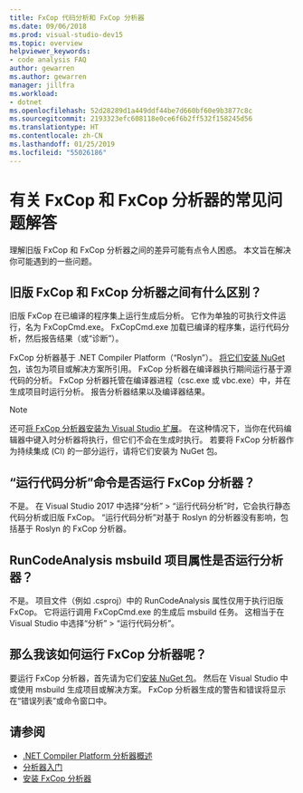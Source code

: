```yaml
---
title: FxCop 代码分析和 FxCop 分析器
ms.date: 09/06/2018
ms.prod: visual-studio-dev15
ms.topic: overview
helpviewer_keywords:
- code analysis FAQ
author: gewarren
ms.author: gewarren
manager: jillfra
ms.workload:
- dotnet
ms.openlocfilehash: 52d28289d1a449ddf44be7d660bf60e9b3877c8c
ms.sourcegitcommit: 2193323efc608118e0ce6f6b2ff532f158245d56
ms.translationtype: HT
ms.contentlocale: zh-CN
ms.lasthandoff: 01/25/2019
ms.locfileid: "55026186"
---
```

# <a name="frequently-asked-questions-about-fxcop-and-fxcop-analyzers"></a>有关 FxCop 和 FxCop 分析器的常见问题解答

理解旧版 FxCop 和 FxCop 分析器之间的差异可能有点令人困惑。 本文旨在解决你可能遇到的一些问题。

## <a name="whats-the-difference-between-legacy-fxcop-and-fxcop-analyzers"></a>旧版 FxCop 和 FxCop 分析器之间有什么区别？

旧版 FxCop 在已编译的程序集上运行生成后分析。 它作为单独的可执行文件运行，名为 FxCopCmd.exe。 FxCopCmd.exe 加载已编译的程序集，运行代码分析，然后报告结果（或“诊断”）。

FxCop 分析器基于 .NET Compiler Platform（“Roslyn”）。 [将它们安装 NuGet 包](install-fxcop-analyzers.md#to-install-fxcop-analyzers-as-a-nuget-package)，该包为项目或解决方案所引用。 FxCop 分析器在编译器执行期间运行基于源代码的分析。 FxCop 分析器托管在编译器进程（csc.exe 或 vbc.exe）中，并在生成项目时运行分析。 报告分析器结果以及编译器结果。

> [!NOTE]
> 还可[将 FxCop 分析器安装为 Visual Studio 扩展](install-fxcop-analyzers.md#to-install-fxcop-analyzers-as-a-vsix)。 在这种情况下，当你在代码编辑器中键入时分析器将执行，但它们不会在生成时执行。 若要将 FxCop 分析器作为持续集成 (CI) 的一部分运行，请将它们安装为 NuGet 包。

## <a name="does-the-run-code-analysis-command-run-fxcop-analyzers"></a>“运行代码分析”命令是否运行 FxCop 分析器？

不是。 在 Visual Studio 2017 中选择“分析” > “运行代码分析”时，它会执行静态代码分析或旧版 FxCop。 “运行代码分析”对基于 Roslyn 的分析器没有影响，包括基于 Roslyn 的 FxCop 分析器。

## <a name="does-the-runcodeanalysis-msbuild-project-property-run-analyzers"></a>RunCodeAnalysis msbuild 项目属性是否运行分析器？

不是。 项目文件（例如 .csproj）中的 RunCodeAnalysis 属性仅用于执行旧版 FxCop。 它将运行调用 FxCopCmd.exe 的生成后 msbuild 任务。 这相当于在 Visual Studio 中选择“分析” > “运行代码分析”。

## <a name="so-how-do-i-run-fxcop-analyzers-then"></a>那么我该如何运行 FxCop 分析器呢？

要运行 FxCop 分析器，首先请为它们[安装 NuGet 包](install-fxcop-analyzers.md)。 然后在 Visual Studio 中或使用 msbuild 生成项目或解决方案。 FxCop 分析器生成的警告和错误将显示在“错误列表”或命令窗口中。

## <a name="see-also"></a>请参阅

- [.NET Compiler Platform 分析器概述](roslyn-analyzers-overview.md)
- [分析器入门](fxcop-analyzers.yml)
- [安装 FxCop 分析器](install-fxcop-analyzers.md)
